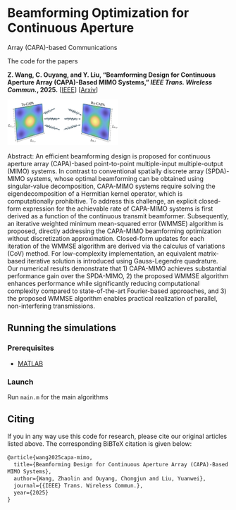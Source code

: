 # Beamforming Optimization for Continuous Aperture
Array (CAPA)-based Communications

The code for the papers 

**Z. Wang, C. Ouyang, and Y. Liu, “Beamforming Design for Continuous Aperture Array (CAPA)-Based MIMO Systems,” *IEEE Trans. Wireless Commun.*, 2025.** [[IEEE](https://ieeexplore.ieee.org/document/10910020)] [[Arxiv](https://arxiv.org/abs/2504.00181)]

<img decoding="async" src="./img/CAPA-MIMO.png" width="50%">

Abstract: An efficient beamforming design is proposed for continuous aperture array (CAPA)-based point-to-point multiple-input multiple-output (MIMO) systems. In contrast to conventional spatially discrete array (SPDA)-MIMO systems, whose optimal beamforming can be obtained using singular-value decomposition, CAPA-MIMO systems require solving the eigendecomposition of a Hermitian kernel operator, which is computationally prohibitive. To address this challenge, an explicit closed-form expression for the achievable rate of CAPA-MIMO systems is first derived as a function of the continuous transmit beamformer. Subsequently, an iterative weighted minimum mean-squared error (WMMSE) algorithm is proposed, directly addressing the CAPA-MIMO beamforming optimization without discretization approximation. Closed-form updates for each iteration of the WMMSE algorithm are derived via the calculus of variations (CoV) method. For low-complexity implementation, an equivalent matrix-based iterative solution is introduced using Gauss-Legendre quadrature. Our numerical results demonstrate that 1) CAPA-MIMO achieves substantial performance gain over the SPDA-MIMO, 2) the proposed WMMSE algorithm enhances performance while significantly reducing computational complexity compared to state-of-the-art Fourier-based approaches, and 3) the proposed WMMSE algorithm enables practical realization of parallel, non-interfering transmissions.


## Running the simulations

### Prerequisites

- [MATLAB](https://uk.mathworks.com/products/matlab.html)

### Launch

Run `main.m` for the main algorithms


## Citing
If you in any way use this code for research, please cite our original articles listed above. The corresponding BiBTeX citation is given below:
```
@article{wang2025capa-mimo,
  title={Beamforming Design for Continuous Aperture Array (CAPA)-Based MIMO Systems},
  author={Wang, Zhaolin and Ouyang, Chongjun and Liu, Yuanwei},
  journal={{IEEE} Trans. Wireless Commun.},
  year={2025}
}

```
